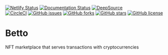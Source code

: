 [![Netlify Status](https://api.netlify.com/api/v1/badges/c407bb88-4ffd-4ae2-ab56-5fdc9bf3f6be/deploy-status)](https://app.netlify.com/sites/betto/deploys)
[![Documentation Status](https://readthedocs.org/projects/betto/badge/?version=latest)](https://betto.readthedocs.io/en/latest/?badge=latest)
[![DeepSource](https://deepsource.io/gh/KOSASIH/Betto.svg/?label=active+issues&show_trend=true&token=mS5B0WT5BikGfvCWigG5cALS)](https://deepsource.io/gh/KOSASIH/Betto/?ref=repository-badge)     
[![CircleCI](https://circleci.com/gh/KOSASIH/Betto/tree/main.svg?style=svg)](https://circleci.com/gh/KOSASIH/Betto/tree/main)
[![GitHub issues](https://img.shields.io/github/issues/KOSASIH/Betto)](https://github.com/KOSASIH/Betto/issues)
[![GitHub forks](https://img.shields.io/github/forks/KOSASIH/Betto)](https://github.com/KOSASIH/Betto/network)
[![GitHub stars](https://img.shields.io/github/stars/KOSASIH/Betto)](https://github.com/KOSASIH/Betto/stargazers)
[![GitHub license](https://img.shields.io/github/license/KOSASIH/Betto)](https://github.com/KOSASIH/Betto/blob/main/LICENSE)


# Betto
NFT marketplace that serves transactions with cryptocurrencies
